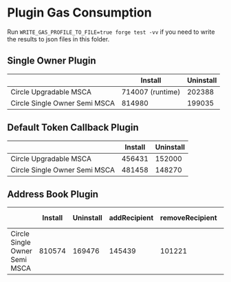 # Plugin Gas Consumption
Run `WRITE_GAS_PROFILE_TO_FILE=true forge test -vv` if you need to write the results to json files in this folder.

## Single Owner Plugin
|                               | Install          | Uninstall |
|-------------------------------|------------------|-----------|
| Circle Upgradable MSCA        | 714007 (runtime) | 202388    |
| Circle Single Owner Semi MSCA | 814980           | 199035    |

## Default Token Callback Plugin
|                               | Install  | Uninstall |
|-------------------------------|----------|-----------|
| Circle Upgradable MSCA        | 456431   |  152000   |
| Circle Single Owner Semi MSCA | 481458   |  148270   |

## Address Book Plugin
|                               | Install  | Uninstall | addRecipient | removeRecipient | executeWithAddressBook (native) |
|-------------------------------|----------|-----------|--------------|-----------------|---------------------------------|
| Circle Single Owner Semi MSCA | 810574   | 169476    | 145439       | 101221          | 162302                          |
